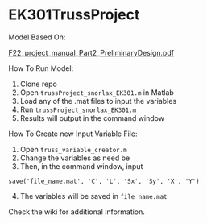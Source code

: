 # EK301TrussProject
Model Based On:

[F22_project_manual_Part2_PreliminaryDesign.pdf](https://github.com/eth1030/EK301TrussProject/files/9974904/F22_project_manual_Part2_PreliminaryDesign.pdf)


How To Run Model:
1) Clone repo
2) Open `trussProject_snorlax_EK301.m` in Matlab
3) Load any of the .mat files to input the variables
4) Run `trussProject_snorlax_EK301.m`
5) Results will output in the command window




How To Create new Input Variable File:
1) Open `truss_variable_creator.m`
2) Change the variables as need be
3) Then, in the command window, input
```
save('file_name.mat', 'C', 'L', 'Sx', 'Sy', 'X', 'Y')
```
4) The variables will be saved in `file_name.mat`

Check the wiki for additional information.
